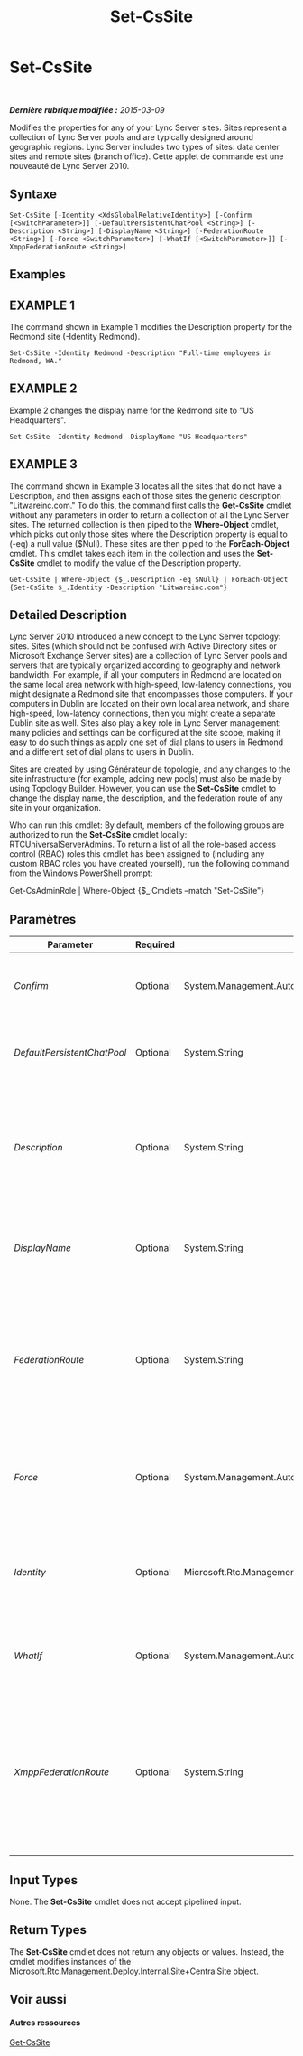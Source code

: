 ﻿---
title: Set-CsSite
TOCTitle: Set-CsSite
ms:assetid: f4165fdb-5828-4e81-b489-7e263b27e36b
ms:mtpsurl: https://technet.microsoft.com/fr-fr/library/Gg413023(v=OCS.15)
ms:contentKeyID: 49299320
ms.date: 05/20/2016
mtps_version: v=OCS.15
ms.translationtype: HT
---

# Set-CsSite

 

_**Dernière rubrique modifiée :** 2015-03-09_

Modifies the properties for any of your Lync Server sites. Sites represent a collection of Lync Server pools and are typically designed around geographic regions. Lync Server includes two types of sites: data center sites and remote sites (branch office). Cette applet de commande est une nouveauté de Lync Server 2010.

## Syntaxe

    Set-CsSite [-Identity <XdsGlobalRelativeIdentity>] [-Confirm [<SwitchParameter>]] [-DefaultPersistentChatPool <String>] [-Description <String>] [-DisplayName <String>] [-FederationRoute <String>] [-Force <SwitchParameter>] [-WhatIf [<SwitchParameter>]] [-XmppFederationRoute <String>]

## Examples

## EXAMPLE 1

The command shown in Example 1 modifies the Description property for the Redmond site (-Identity Redmond).

    Set-CsSite -Identity Redmond -Description "Full-time employees in Redmond, WA."

## EXAMPLE 2

Example 2 changes the display name for the Redmond site to "US Headquarters".

    Set-CsSite -Identity Redmond -DisplayName "US Headquarters"

## EXAMPLE 3

The command shown in Example 3 locates all the sites that do not have a Description, and then assigns each of those sites the generic description "Litwareinc.com." To do this, the command first calls the **Get-CsSite** cmdlet without any parameters in order to return a collection of all the Lync Server sites. The returned collection is then piped to the **Where-Object** cmdlet, which picks out only those sites where the Description property is equal to (-eq) a null value ($Null). These sites are then piped to the **ForEach-Object** cmdlet. This cmdlet takes each item in the collection and uses the **Set-CsSite** cmdlet to modify the value of the Description property.

    Get-CsSite | Where-Object {$_.Description -eq $Null} | ForEach-Object {Set-CsSite $_.Identity -Description "Litwareinc.com"}

## Detailed Description

Lync Server 2010 introduced a new concept to the Lync Server topology: sites. Sites (which should not be confused with Active Directory sites or Microsoft Exchange Server sites) are a collection of Lync Server pools and servers that are typically organized according to geography and network bandwidth. For example, if all your computers in Redmond are located on the same local area network with high-speed, low-latency connections, you might designate a Redmond site that encompasses those computers. If your computers in Dublin are located on their own local area network, and share high-speed, low-latency connections, then you might create a separate Dublin site as well. Sites also play a key role in Lync Server management: many policies and settings can be configured at the site scope, making it easy to do such things as apply one set of dial plans to users in Redmond and a different set of dial plans to users in Dublin.

Sites are created by using Générateur de topologie, and any changes to the site infrastructure (for example, adding new pools) must also be made by using Topology Builder. However, you can use the **Set-CsSite** cmdlet to change the display name, the description, and the federation route of any site in your organization.

Who can run this cmdlet: By default, members of the following groups are authorized to run the **Set-CsSite** cmdlet locally: RTCUniversalServerAdmins. To return a list of all the role-based access control (RBAC) roles this cmdlet has been assigned to (including any custom RBAC roles you have created yourself), run the following command from the Windows PowerShell prompt:

Get-CsAdminRole | Where-Object {$\_.Cmdlets –match "Set-CsSite"}

## Paramètres


<table>
<colgroup>
<col style="width: 25%" />
<col style="width: 25%" />
<col style="width: 25%" />
<col style="width: 25%" />
</colgroup>
<thead>
<tr class="header">
<th>Parameter</th>
<th>Required</th>
<th>Type</th>
<th>Description</th>
</tr>
</thead>
<tbody>
<tr class="odd">
<td><p><em>Confirm</em></p></td>
<td><p>Optional</p></td>
<td><p>System.Management.Automation.SwitchParameter</p></td>
<td><p>Vous demande confirmation avant d’exécuter la commande.</p></td>
</tr>
<tr class="even">
<td><p><em>DefaultPersistentChatPool</em></p></td>
<td><p>Optional</p></td>
<td><p>System.String</p></td>
<td><p>Fully qualified domain name of the default Persistent Chat pool for the site.</p></td>
</tr>
<tr class="odd">
<td><p><em>Description</em></p></td>
<td><p>Optional</p></td>
<td><p>System.String</p></td>
<td><p>Enables administrators to add additional information to a site object. For example, the Description might include contact information for the site.</p></td>
</tr>
<tr class="even">
<td><p><em>DisplayName</em></p></td>
<td><p>Optional</p></td>
<td><p>System.String</p></td>
<td><p>Friendly name for the site. For example: -DisplayName &quot;North America and South America&quot;.</p></td>
</tr>
<tr class="odd">
<td><p><em>FederationRoute</em></p></td>
<td><p>Optional</p></td>
<td><p>System.String</p></td>
<td><p>Service location of the serveur Edge used to provide a bridge between your internal network and the Internet. For example: -FederationRoute &quot;EdgeServer:atl-edge-001.litwareinc.com&quot;.</p></td>
</tr>
<tr class="even">
<td><p><em>Force</em></p></td>
<td><p>Optional</p></td>
<td><p>System.Management.Automation.SwitchParameter</p></td>
<td><p>Suppresses any confirmation prompts or non-fatal error messages that might occur when you run the cmdlet.</p></td>
</tr>
<tr class="odd">
<td><p><em>Identity</em></p></td>
<td><p>Optional</p></td>
<td><p>Microsoft.Rtc.Management.Xds.XdsGlobalRelativeIdentity</p></td>
<td><p>Name of the site to be modified; for example: -Identity &quot;Redmond&quot;. Do not use the format &quot;site:Redmond&quot; when specifying the identity.</p></td>
</tr>
<tr class="even">
<td><p><em>WhatIf</em></p></td>
<td><p>Optional</p></td>
<td><p>System.Management.Automation.SwitchParameter</p></td>
<td><p>Décrit ce qui se passe si vous exécutez la commande sans l’exécuter réellement.</p></td>
</tr>
<tr class="odd">
<td><p><em>XmppFederationRoute</em></p></td>
<td><p>Optional</p></td>
<td><p>System.String</p></td>
<td><p>Service Identity of the Edge Server used for XMPP (Extensible Messaging and Presence Protocol) federation. For example:</p>
<p>-XmppFederationRoute EdgeServer:atl-xmpp-001.litwareinc.com</p></td>
</tr>
</tbody>
</table>


## Input Types

None. The **Set-CsSite** cmdlet does not accept pipelined input.

## Return Types

The **Set-CsSite** cmdlet does not return any objects or values. Instead, the cmdlet modifies instances of the Microsoft.Rtc.Management.Deploy.Internal.Site+CentralSite object.

## Voir aussi

#### Autres ressources

[Get-CsSite](get-cssite.md)

